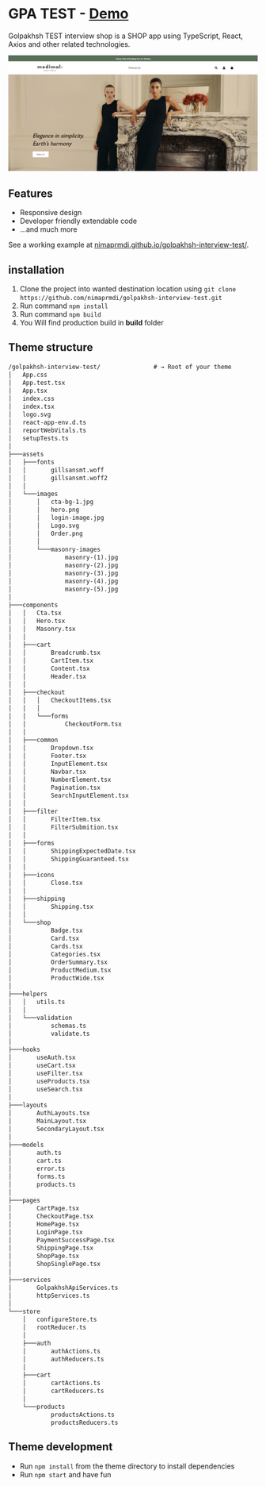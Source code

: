 # GPA TEST - [Demo](https://golpakhsh-interview-test.vercel.app/)

Golpakhsh TEST interview shop is a SHOP app using TypeScript, React, Axios and other related technologies.

![HomePage](screenshot.jpg)

## Features

- Responsive design
- Developer friendly extendable code
- …and much more

See a working example at [nimaprmdi.github.io/golpakhsh-interview-test/](https://github.com/nimaprmdi/golpakhsh-interview-test).

## installation

1.  Clone the project into wanted destination location using `git clone https://github.com/nimaprmdi/golpakhsh-interview-test.git`
2.  Run command `npm install`
3.  Run command `npm build`
4.  You Will find production build in <b>build</b> folder

## Theme structure

```shell
/golpakhsh-interview-test/               # → Root of your theme
│   App.css
│   App.test.tsx
│   App.tsx
│   index.css
│   index.tsx
│   logo.svg
│   react-app-env.d.ts
│   reportWebVitals.ts
│   setupTests.ts
│
├───assets
│   ├───fonts
│   │       gillsansmt.woff
│   │       gillsansmt.woff2
│   │
│   └───images
│       │   cta-bg-1.jpg
│       │   hero.png
│       │   login-image.jpg
│       │   Logo.svg
│       │   Order.png
│       │
│       └───masonry-images
│               masonry-(1).jpg
│               masonry-(2).jpg
│               masonry-(3).jpg
│               masonry-(4).jpg
│               masonry-(5).jpg
│
├───components
│   │   Cta.tsx
│   │   Hero.tsx
│   │   Masonry.tsx
│   │
│   ├───cart
│   │       Breadcrumb.tsx
│   │       CartItem.tsx
│   │       Content.tsx
│   │       Header.tsx
│   │
│   ├───checkout
│   │   │   CheckoutItems.tsx
│   │   │
│   │   └───forms
│   │           CheckoutForm.tsx
│   │
│   ├───common
│   │       Dropdown.tsx
│   │       Footer.tsx
│   │       InputElement.tsx
│   │       Navbar.tsx
│   │       NumberElement.tsx
│   │       Pagination.tsx
│   │       SearchInputElement.tsx
│   │
│   ├───filter
│   │       FilterItem.tsx
│   │       FilterSubmition.tsx
│   │
│   ├───forms
│   │       ShippingExpectedDate.tsx
│   │       ShippingGuaranteed.tsx
│   │
│   ├───icons
│   │       Close.tsx
│   │
│   ├───shipping
│   │       Shipping.tsx
│   │
│   └───shop
│           Badge.tsx
│           Card.tsx
│           Cards.tsx
│           Categories.tsx
│           OrderSummary.tsx
│           ProductMedium.tsx
│           ProductWide.tsx
│
├───helpers
│   │   utils.ts
│   │
│   └───validation
│           schemas.ts
│           validate.ts
│
├───hooks
│       useAuth.tsx
│       useCart.tsx
│       useFilter.tsx
│       useProducts.tsx
│       useSearch.tsx
│
├───layouts
│       AuthLayouts.tsx
│       MainLayout.tsx
│       SecondaryLayout.tsx
│
├───models
│       auth.ts
│       cart.ts
│       error.ts
│       forms.ts
│       products.ts
│
├───pages
│       CartPage.tsx
│       CheckoutPage.tsx
│       HomePage.tsx
│       LoginPage.tsx
│       PaymentSuccessPage.tsx
│       ShippingPage.tsx
│       ShopPage.tsx
│       ShopSinglePage.tsx
│
├───services
│       GolpakhshApiServices.ts
│       httpServices.ts
│
└───store
    │   configureStore.ts
    │   rootReducer.ts
    │
    ├───auth
    │       authActions.ts
    │       authReducers.ts
    │
    ├───cart
    │       cartActions.ts
    │       cartReducers.ts
    │
    └───products
            productsActions.ts
            productsReducers.ts
```

## Theme development

- Run `npm install` from the theme directory to install dependencies
- Run `npm start` and have fun
